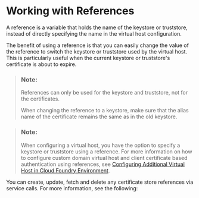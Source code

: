<!-- loio6f96b64eade84096b6de0322867a97aa -->

# Working with References

A reference is a variable that holds the name of the keystore or truststore, instead of directly specifying the name in the virtual host configuration.

The benefit of using a reference is that you can easily change the value of the reference to switch the keystore or truststore used by the virtual host. This is particularly useful when the current keystore or truststore's certificate is about to expire.

> ### Note:  
> References can only be used for the keystore and truststore, not for the certificates.
> 
> When changing the reference to a keystore, make sure that the alias name of the certificate remains the same as in the old keystore.

> ### Note:  
> When configuring a virtual host, you have the option to specify a keystore or truststore using a reference. For more information on how to configure custom domain virtual host and client certificate based authentication using references, see [Configuring Additional Virtual Host in Cloud Foundry Environment](APIM-Initial-Setup/configuring-additional-virtual-host-in-cloud-foundry-environment-a7b91e5.md).

You can create, update, fetch and delete any certificate store references via service calls. For more information, see the following:

